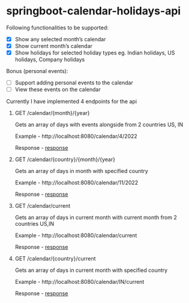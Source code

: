 # springboot-calendar-holidays-api

Following functionalities to be supported:
- [x] Show any selected month’s calendar
- [x] Show current month’s calendar
- [x] Show holidays for selected holiday types eg. Indian holidays, US holidays, Company holidays

Bonus (personal events):
- [ ] Support adding personal events to the calendar
- [ ] View these events on the calendar

Currently I have implemented 4 endpoints for the api

1) GET /calendar/{month}/{year}

    Gets an array of days with events alongside from 2 countries US, IN 
    
    Example - http://localhost:8080/calendar/4/2022
    
    Response - [response](response/calendarAll.json)

2) GET /calendar/{country}/{month}/{year}

    Gets an array of days in month with specified country
    
    Example - http://localhost:8080/calendar/11/2022
    
    Response - [response](response/calendarCountry.json)

3) GET /calendar/current

    Gets an array of days in current month with current month from 2 countries US,IN
    
    Example - http://localhost:8080/calendar/current
    
    Response - [response](response/calendarCurrentAll.json)

4) GET /calendar/{country}/current

    Gets an array of days in current month with specified country
    
    Example - http://localhost:8080/calendar/IN/current
    
    Response - [response](response/calendarCurrentCountry.json)
